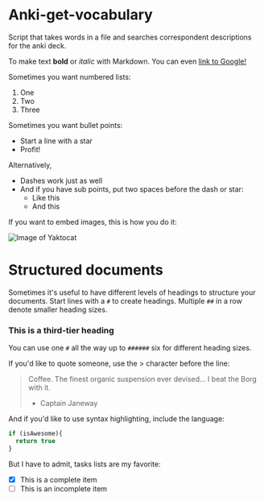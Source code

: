 # Anki-get-vocabulary
Script that takes words in a file and searches correspondent descriptions for the anki deck. 

To make text **bold** or *italic* with Markdown. You can even [link to Google!](http://google.com/)

Sometimes you want numbered lists:

1. One
2. Two
3. Three

Sometimes you want bullet points:

* Start a line with a star
* Profit!

Alternatively,

- Dashes work just as well
- And if you have sub points, put two spaces before the dash or star:
  - Like this
  - And this

If you want to embed images, this is how you do it:

![Image of Yaktocat](https://octodex.github.com/images/yaktocat.png)

# Structured documents

Sometimes it's useful to have different levels of headings to structure your documents. Start lines with a `#` to create headings. Multiple `##` in a row denote smaller heading sizes.

### This is a third-tier heading

You can use one `#` all the way up to `######` six for different heading sizes.

If you'd like to quote someone, use the > character before the line:

> Coffee. The finest organic suspension ever devised... I beat the Borg with it.
> - Captain Janeway

And if you'd like to use syntax highlighting, include the language:

```javascript
if (isAwesome){
  return true
}
```

But I have to admit, tasks lists are my favorite:

- [x] This is a complete item
- [ ] This is an incomplete item
